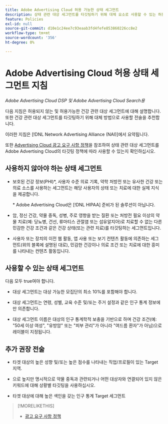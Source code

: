```yaml
---
title: Adobe Advertising Cloud 허용 가능한 상태 세그먼트
description: 상태 관련 대상 세그먼트를 타깃팅하기 위해 대체 요소로 사용할 수 있는 허용 가능한 상태 관련 대상 세그먼트 및 전술에 대한 지침을 참조하십시오.
feature: Policies
exl-id: null
source-git-commit: d10e1c24ee7c93eaab3fd4fefe853860226cc8e2
workflow-type: tm+mt
source-wordcount: '356'
ht-degree: 0%

---
```


# Adobe Advertising Cloud 허용 상태 세그먼트 지침

*Adobe Advertising Cloud DSP 및 Adobe Advertising Cloud Search용*

다음 지침은 허용되지 않는 및 허용가능한 건강 관련 대상 세그먼트에 대해 설명합니다. 또한 건강 관련 대상 세그먼트를 타깃팅하기 위해 대체 방법으로 사용할 전술을 추천합니다.

이러한 지침은 [!DNL Network Advertising Alliance (NAI)]에서 요약됩니다.

또한 [Advertising Cloud 광고 요구 사항 정책](/help/policies/ad-requirements-policy.md)을 참조하여 상태 관련 대상 세그먼트를 Adobe Advertising Cloud의 타깃팅 정책에 따라 사용할 수 있는지 확인하십시오.

## 사용하지 않아야 하는 상태 세그먼트

* 보호된 건강 정보(PHI)\*, 사용자 수준 의료 기록, 약학 처방전 또는 유사한 건강 또는 의료 소스를 사용하는 세그먼트는 해당 사용자의 상태 또는 치료에 대한 실제 지식을 제공합니다.

   \* Adobe Advertising Cloud은 [!DNL HIPAA] 준비가 된 솔루션이 아닙니다.

* 암, 정신 건강, 약물 중독, 성병, 주로 영향을 받는 질환 또는 처방전 필요 이상의 약물 치료(예: 당뇨병, 건선, 류마티스 관절염 또는 섬유알지아)로 치료할 수 없는 다른 민감한 건강 조건과 같은 건강 상태(또는 관련 치료)를 타깃팅하는 세그먼트입니다.

* 사용자 또는 장치의 이전 웹 활동, 앱 사용 또는 보기 컨텐츠 활동에 의존하는 세그먼트(위의 블록에 설명된 대로), 민감한 건강이나 의료 조건 또는 치료에 대한 흥미를 나타내는 컨텐츠 활동입니다.

## 사용할 수 있는 상태 세그먼트

다음 모두 true여야 합니다.

* 대상 세그먼트는 대상 가능한 모집단의 최소 10%를 포함해야 합니다.

* 대상 세그먼트는 연령, 성별, 교육 수준 및/또는 주거 설정과 같은 인구 통계 정보에만 의존합니다.

* 대상 세그먼트 이름은 대상의 인구 통계학적 보충을 기반으로 하며 건강 조건(예: &quot;50세 이상 여성&quot;, &quot;유방암&quot; 또는 &quot;피부 관리&quot;가 아니라 &quot;여드름 환자&quot;가 아님)으로 레이블이 지정됩니다.

## 추가 권장 전술

* 타겟 대상의 높은 성향 및/또는 높은 점수를 나타내는 직업/프로필이 있는 Target 지역.

* 으로 높지만 명시적으로 약물 중독과 관련되거나 어떤 대상자와 연결되어 있지 않은 키워드에 대해 상황별 타깃팅을 사용하십시오.

* 타겟 대상에 대해 높은 색인을 갖는 인구 통계 Target 세그먼트

>[!MORELIKETHIS]
>
>* [광고 요구 사항 정책](/help/policies/ad-requirements-policy.md)

